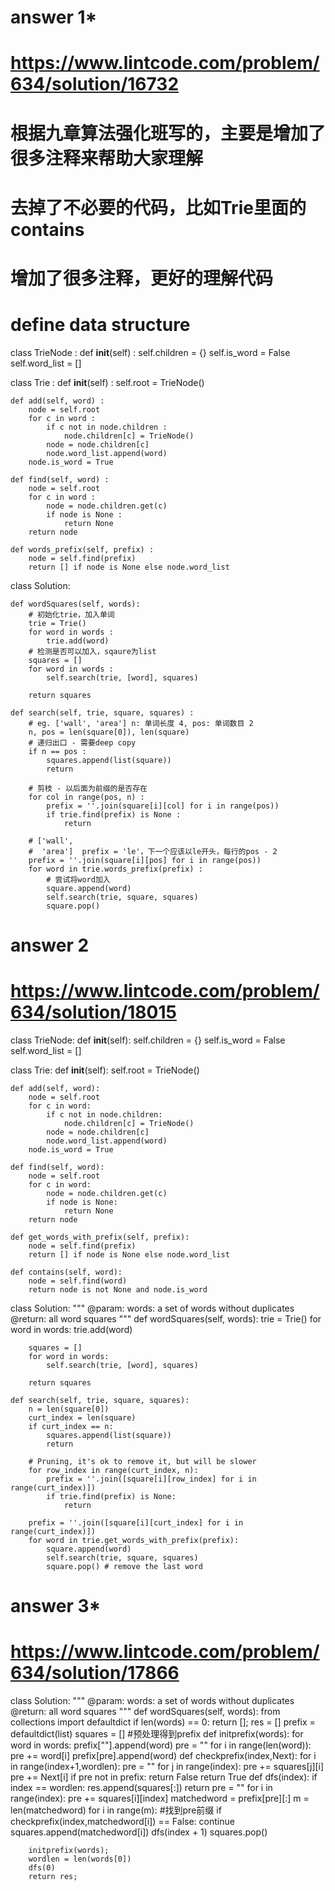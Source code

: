 # answer 1*
# https://www.lintcode.com/problem/634/solution/16732
# 根据九章算法强化班写的，主要是增加了很多注释来帮助大家理解

# 去掉了不必要的代码，比如Trie里面的contains
# 增加了很多注释，更好的理解代码

# define data structure
class TrieNode :
    def __init__(self) :
        self.children = {}
        self.is_word = False
        self.word_list = []
        
class Trie :
    def __init__(self) :
        self.root = TrieNode()
    
    def add(self, word) :
        node = self.root
        for c in word :
            if c not in node.children :
                node.children[c] = TrieNode()
            node = node.children[c]
            node.word_list.append(word)
        node.is_word = True
    
    def find(self, word) :
        node = self.root 
        for c in word :
            node = node.children.get(c)
            if node is None :
                return None
        return node
        
    def words_prefix(self, prefix) :
        node = self.find(prefix)
        return [] if node is None else node.word_list


class Solution:

    def wordSquares(self, words):
        # 初始化trie，加入单词
        trie = Trie()
        for word in words :
            trie.add(word)
        # 检测是否可以加入，sqaure为list
        squares = []
        for word in words :
            self.search(trie, [word], squares)
            
        return squares
        
    def search(self, trie, square, squares) :
        # eg. ['wall', 'area'] n: 单词长度 4, pos: 单词数目 2
        n, pos = len(square[0]), len(square)
        # 递归出口 - 需要deep copy 
        if n == pos :
            squares.append(list(square))
            return 
        
        # 剪枝 - 以后面为前缀的是否存在
        for col in range(pos, n) :
            prefix = ''.join(square[i][col] for i in range(pos))
            if trie.find(prefix) is None :
                return 
    
        # ['wall',
        #  'area']  prefix = 'le'，下一个应该以le开头，每行的pos - 2
        prefix = ''.join(square[i][pos] for i in range(pos))
        for word in trie.words_prefix(prefix) :
            # 尝试将word加入
            square.append(word)
            self.search(trie, square, squares)
            square.pop()



# answer 2
# https://www.lintcode.com/problem/634/solution/18015
class TrieNode:
    def __init__(self):
        self.children = {}
        self.is_word = False
        self.word_list = []


class Trie:
    def __init__(self):
        self.root = TrieNode()
        
    def add(self, word):
        node = self.root
        for c in word:
            if c not in node.children:
                node.children[c] = TrieNode()
            node = node.children[c]
            node.word_list.append(word)
        node.is_word = True

    def find(self, word):
        node = self.root
        for c in word:
            node = node.children.get(c)
            if node is None:
                return None
        return node
        
    def get_words_with_prefix(self, prefix):
        node = self.find(prefix)
        return [] if node is None else node.word_list
        
    def contains(self, word):
        node = self.find(word)
        return node is not None and node.is_word
        
        
class Solution:
    """
    @param: words: a set of words without duplicates
    @return: all word squares
    """
    def wordSquares(self, words):
        trie = Trie()
        for word in words:
            trie.add(word)
            
        squares = []
        for word in words:
            self.search(trie, [word], squares)
        
        return squares
        
    def search(self, trie, square, squares):
        n = len(square[0])
        curt_index = len(square)
        if curt_index == n:
            squares.append(list(square))
            return
        
        # Pruning, it's ok to remove it, but will be slower
        for row_index in range(curt_index, n):
            prefix = ''.join([square[i][row_index] for i in range(curt_index)])
            if trie.find(prefix) is None:
                return
        
        prefix = ''.join([square[i][curt_index] for i in range(curt_index)])
        for word in trie.get_words_with_prefix(prefix):
            square.append(word)
            self.search(trie, square, squares)
            square.pop() # remove the last word



# answer 3*
# https://www.lintcode.com/problem/634/solution/17866
class Solution:
    """
    @param: words: a set of words without duplicates
    @return: all word squares
    """
    def wordSquares(self, words):
        from collections import defaultdict
        if len(words) == 0:
            return [];
        res = []
        prefix = defaultdict(list)
        squares = []
        #预处理得到prefix
        def initprefix(words):
            for word in words:
                prefix[""].append(word)
                pre = ""
                for i in range(len(word)):
                    pre += word[i]
                    prefix[pre].append(word)
        def checkprefix(index,Next):
            for i in range(index+1,wordlen):
                pre = ""
                for j in range(index):
                    pre += squares[j][i]
                pre += Next[i]
                if pre not in prefix:
                    return False
            return True
        def dfs(index):
            if index == wordlen:
                res.append(squares[:])
                return
            pre = ""
            for i in range(index):
                pre += squares[i][index]
            matchedword = prefix[pre][:]
            m = len(matchedword)
            for i in range(m):
                #找到pre前缀
                if checkprefix(index,matchedword[i]) == False:
                    continue
                squares.append(matchedword[i])
                dfs(index + 1)
                squares.pop()
                
        initprefix(words);
        wordlen = len(words[0])
        dfs(0)
        return res;             